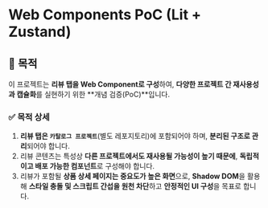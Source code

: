 # Web Components PoC (Lit + Zustand)

## 🎯 목적

이 프로젝트는 **리뷰 탭을 Web Component로 구성**하여, **다양한 프로젝트 간 재사용성과 캡슐화**를 실현하기 위한 **개념 검증(PoC)**입니다.

### ✅ 목적 상세

1. **리뷰 탭은 `카탈로그 프로젝트`**(별도 레포지토리)에 포함되어야 하며, **분리된 구조로 관리**되어야 합니다.  
2. 리뷰 콘텐츠는 특성상 **다른 프로젝트에서도 재사용될 가능성이 높기 때문에**, **독립적이고 배포 가능한 컴포넌트**로 구성해야 합니다.  
3. 리뷰가 포함될 **상품 상세 페이지는 중요도가 높은 화면**으로, **Shadow DOM**을 활용해 **스타일 충돌 및 스크립트 간섭을 원천 차단**하고 **안정적인 UI 구성**을 목표로 합니다.

